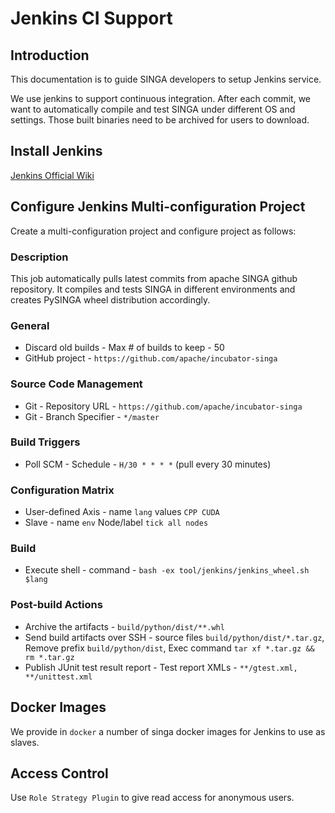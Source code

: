 # Jenkins CI Support

## Introduction
This documentation is to guide SINGA developers to setup Jenkins service.

We use jenkins to support continuous integration.
After each commit, we want to automatically compile and test SINGA
under different OS and settings.
Those built binaries need to be archived for users to download.

## Install Jenkins
[Jenkins Official Wiki](https://wiki.jenkins-ci.org/display/JENKINS/Installing+Jenkins)

## Configure Jenkins Multi-configuration Project
Create a multi-configuration project and configure project as follows:

### Description
  This job automatically pulls latest commits from apache SINGA github repository.
  It compiles and tests SINGA in different environments and creates PySINGA wheel distribution accordingly.

### General
  * Discard old builds - Max # of builds to keep - 50
  * GitHub project - ``https://github.com/apache/incubator-singa``

### Source Code Management
  * Git - Repository URL - ``https://github.com/apache/incubator-singa``
  * Git - Branch Specifier - ``*/master``

### Build Triggers
  * Poll SCM - Schedule - ``H/30 * * * *`` (pull every 30 minutes)

### Configuration Matrix
  * User-defined Axis - name ``lang`` values ``CPP CUDA``
  * Slave - name ``env`` Node/label ``tick all nodes``

### Build
  * Execute shell - command - ``bash -ex tool/jenkins/jenkins_wheel.sh $lang``

### Post-build Actions
  * Archive the artifacts - ``build/python/dist/**.whl``
  * Send build artifacts over SSH - source files ``build/python/dist/*.tar.gz``, Remove prefix `build/python/dist`, Exec command `tar xf *.tar.gz && rm *.tar.gz`
  * Publish JUnit test result report - Test report XMLs - ``**/gtest.xml, **/unittest.xml``

## Docker Images
We provide in `docker` a number of singa docker images for Jenkins to use as slaves.

## Access Control
Use `Role Strategy Plugin` to give read access for anonymous users.
